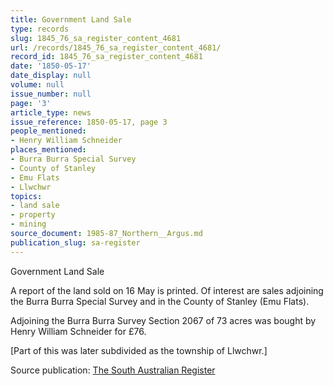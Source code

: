 ```yaml
---
title: Government Land Sale
type: records
slug: 1845_76_sa_register_content_4681
url: /records/1845_76_sa_register_content_4681/
record_id: 1845_76_sa_register_content_4681
date: '1850-05-17'
date_display: null
volume: null
issue_number: null
page: '3'
article_type: news
issue_reference: 1850-05-17, page 3
people_mentioned:
- Henry William Schneider
places_mentioned:
- Burra Burra Special Survey
- County of Stanley
- Emu Flats
- Llwchwr
topics:
- land sale
- property
- mining
source_document: 1985-87_Northern__Argus.md
publication_slug: sa-register
---
```


Government Land Sale

A report of the land sold on 16 May is printed.  Of interest are sales adjoining the Burra Burra Special Survey and in the County of Stanley (Emu Flats).

Adjoining the Burra Burra Survey Section 2067 of 73 acres was bought by Henry William Schneider for £76.

[Part of this was later subdivided as the township of Llwchwr.]

Source publication: [The South Australian Register](/publications/sa-register/)
